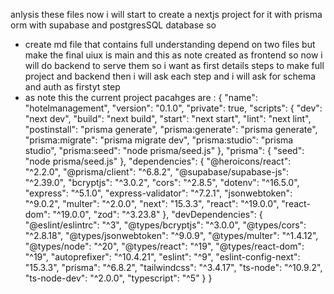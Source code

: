anlysis these files 
now i will start to create  a nextjs project for it with prisma orm with supabase and postgresSQL database so 
- create  md file that contains full understanding depend on two files but make the final uiux is main and this as note created as frontend so now i will do backend to serve them so i want as first details steps to make full project and backend then i will ask each step and i will ask for schema and auth as firstyt step
- as note this the current project pacahges are :
{
  "name": "hotelmanagement",
  "version": "0.1.0",
  "private": true,
  "scripts": {
    "dev": "next dev",
    "build": "next build",
    "start": "next start",
    "lint": "next lint",
    "postinstall": "prisma generate",
    "prisma:generate": "prisma generate",
    "prisma:migrate": "prisma migrate dev",
    "prisma:studio": "prisma studio",
    "prisma:seed": "node prisma/seed.js"
  },
  "prisma": {
    "seed": "node prisma/seed.js"
  },
  "dependencies": {
    "@heroicons/react": "^2.2.0",
    "@prisma/client": "^6.8.2",
    "@supabase/supabase-js": "^2.39.0",
    "bcryptjs": "^3.0.2",
    "cors": "^2.8.5",
    "dotenv": "^16.5.0",
    "express": "^5.1.0",
    "express-validator": "^7.2.1",
    "jsonwebtoken": "^9.0.2",
    "multer": "^2.0.0",
    "next": "15.3.3",
    "react": "^19.0.0",
    "react-dom": "^19.0.0",
    "zod": "^3.23.8"
  },
  "devDependencies": {
    "@eslint/eslintrc": "^3",
    "@types/bcryptjs": "^3.0.0",
    "@types/cors": "^2.8.18",
    "@types/jsonwebtoken": "^9.0.9",
    "@types/multer": "^1.4.12",
    "@types/node": "^20",
    "@types/react": "^19",
    "@types/react-dom": "^19",
    "autoprefixer": "^10.4.21",
    "eslint": "^9",
    "eslint-config-next": "15.3.3",
    "prisma": "^6.8.2",
    "tailwindcss": "^3.4.17",
    "ts-node": "^10.9.2",
    "ts-node-dev": "^2.0.0",
    "typescript": "^5"
  }
}


